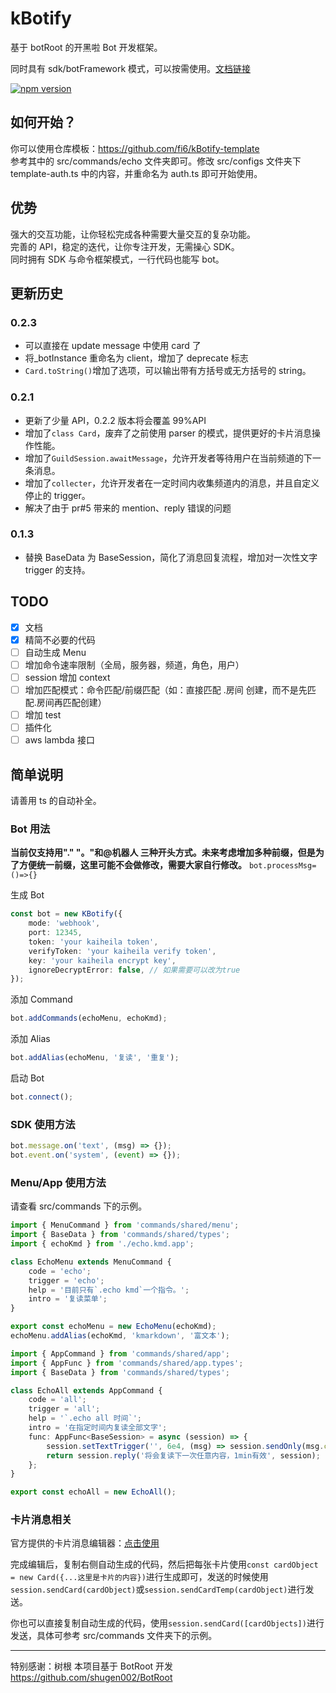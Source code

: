 # kBotify

基于 botRoot 的开黑啦 Bot 开发框架。

同时具有 sdk/botFramework 模式，可以按需使用。[文档链接](https://fi6.github.io/kBotify/)

[![npm version](https://badge.fury.io/js/kbotify.svg)](https://www.npmjs.com/package/kbotify)

## 如何开始？

你可以使用仓库模板：https://github.com/fi6/kBotify-template  
参考其中的 src/commands/echo 文件夹即可。修改 src/configs 文件夹下 template-auth.ts 中的内容，并重命名为 auth.ts 即可开始使用。

## 优势

强大的交互功能，让你轻松完成各种需要大量交互的复杂功能。  
完善的 API，稳定的迭代，让你专注开发，无需操心 SDK。  
同时拥有 SDK 与命令框架模式，一行代码也能写 bot。

## 更新历史

### 0.2.3

-   可以直接在 update message 中使用 card 了
-   将\_botInstance 重命名为 client，增加了 deprecate 标志
-   `Card.toString()`增加了选项，可以输出带有方括号或无方括号的 string。

### 0.2.1

-   更新了少量 API，0.2.2 版本将会覆盖 99%API
-   增加了`class Card`，废弃了之前使用 parser 的模式，提供更好的卡片消息操作性能。
-   增加了`GuildSession.awaitMessage`，允许开发者等待用户在当前频道的下一条消息。
-   增加了`collecter`，允许开发者在一定时间内收集频道内的消息，并且自定义停止的 trigger。
-   解决了由于 pr#5 带来的 mention、reply 错误的问题

### 0.1.3

-   替换 BaseData 为 BaseSession，简化了消息回复流程，增加对一次性文字 trigger 的支持。

## TODO

-   [x] 文档
-   [x] 精简不必要的代码
-   [ ] 自动生成 Menu
-   [ ] 增加命令速率限制（全局，服务器，频道，角色，用户）
-   [ ] session 增加 context
-   [ ] 增加匹配模式：命令匹配/前缀匹配（如：直接匹配 .房间 创建，而不是先匹配.房间再匹配创建）
-   [ ] 增加 test
-   [ ] 插件化
-   [ ] aws lambda 接口

## 简单说明

请善用 ts 的自动补全。

### Bot 用法

**当前仅支持用"." "。"和@机器人 三种开头方式。未来考虑增加多种前缀，但是为了方便统一前缀，这里可能不会做修改，需要大家自行修改。**
`bot.processMsg=()=>{}`

生成 Bot

```ts
const bot = new KBotify({
    mode: 'webhook',
    port: 12345,
    token: 'your kaiheila token',
    verifyToken: 'your kaiheila verify token',
    key: 'your kaiheila encrypt key',
    ignoreDecryptError: false, // 如果需要可以改为true
});
```

添加 Command

```ts
bot.addCommands(echoMenu, echoKmd);
```

添加 Alias

```ts
bot.addAlias(echoMenu, '复读', '重复');
```

启动 Bot

```ts
bot.connect();
```

### SDK 使用方法

```ts
bot.message.on('text', (msg) => {});
bot.event.on('system', (event) => {});
```

### Menu/App 使用方法

请查看 src/commands 下的示例。

```ts
import { MenuCommand } from 'commands/shared/menu';
import { BaseData } from 'commands/shared/types';
import { echoKmd } from './echo.kmd.app';

class EchoMenu extends MenuCommand {
    code = 'echo';
    trigger = 'echo';
    help = '目前只有`.echo kmd`一个指令。';
    intro = '复读菜单';
}

export const echoMenu = new EchoMenu(echoKmd);
echoMenu.addAlias(echoKmd, 'kmarkdown', '富文本');
```

```ts
import { AppCommand } from 'commands/shared/app';
import { AppFunc } from 'commands/shared/app.types';
import { BaseData } from 'commands/shared/types';

class EchoAll extends AppCommand {
    code = 'all';
    trigger = 'all';
    help = '`.echo all 时间`';
    intro = '在指定时间内复读全部文字';
    func: AppFunc<BaseSession> = async (session) => {
        session.setTextTrigger('', 6e4, (msg) => session.sendOnly(msg.content));
        return session.reply('将会复读下一次任意内容，1min有效', session);
    };
}

export const echoAll = new EchoAll();
```

### 卡片消息相关

官方提供的卡片消息编辑器：[点击使用](https://www.kaiheila.cn/tools/message-builder.html#/card)

完成编辑后，复制右侧自动生成的代码，然后把每张卡片使用`const cardObject = new Card({...这里是卡片的内容})`进行生成即可，发送的时候使用`session.sendCard(cardObject)`或`session.sendCardTemp(cardObject)`进行发送。

你也可以直接复制自动生成的代码，使用`session.sendCard([cardObjects])`进行发送，具体可参考 src/commands 文件夹下的示例。

---

特别感谢：树根
本项目基于 BotRoot 开发
https://github.com/shugen002/BotRoot
